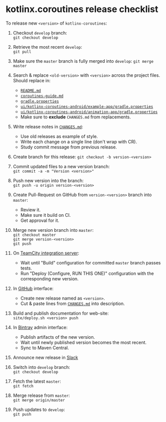 # kotlinx.coroutines release checklist

To release new `<version>` of `kotlinx-coroutines`:

1. Checkout `develop` branch: <br> 
   `git checkout develop`

2. Retrieve the most recent `develop`: <br> 
   `git pull`
   
3. Make sure the `master` branch is fully merged into `develop`:
   `git merge master`   

4. Search & replace `<old-version>` with `<version>` across the project files. Should replace in:
   * [`README.md`](README.md)
   * [`coroutines-guide.md`](coroutines-guide.md)
   * [`gradle.properties`](gradle.properties)
   * [`ui/kotlinx-coroutines-android/example-app/gradle.properties`](ui/kotlinx-coroutines-android/example-app/gradle.properties)    
   * [`ui/kotlinx-coroutines-android/animation-app/gradle.properties`](ui/kotlinx-coroutines-android/animation-app/gradle.properties)    
   * Make sure to **exclude** `CHANGES.md` from replacements.
  
5. Write release notes in [`CHANGES.md`](CHANGES.md):
   * Use old releases as example of style.
   * Write each change on a single line (don't wrap with CR).
   * Study commit message from previous release.

6. Create branch for this release:
   `git checkout -b version-<version>`

7. Commit updated files to a new version branch:<br>
   `git commit -a -m "Version <version>"`
   
8. Push new version into the branch:<br>
   `git push -u origin version-<version>`
   
9. Create Pull-Request on GitHub from `version-<version>` branch into `master`:
   * Review it.
   * Make sure it build on CI.
   * Get approval for it.
   
0. Merge new version branch into `master`:<br>
   `git checkout master`<br>
   `git merge version-<version>`<br>
   `git push`   

1. On [TeamCity integration server](https://teamcity.jetbrains.com/project.html?projectId=KotlinTools_KotlinxCoroutines):
   * Wait until "Build" configuration for committed `master` branch passes tests.
   * Run "Deploy (Configure, RUN THIS ONE)" configuration with the corresponding new version.    

2. In [GitHub](http://github.com/kotlin/kotlinx.coroutines) interface:
   * Create new release named as `<version>`. 
   * Cut & paste lines from [`CHANGES.md`](CHANGES.md) into description.    

3. Build and publish documentation for web-site: <br>
   `site/deploy.sh <version> push`
   
4. In [Bintray](https://bintray.com/kotlin/kotlinx/kotlinx.coroutines) admin interface:
   * Publish artifacts of the new version.
   * Wait until newly published version becomes the most recent.
   * Sync to Maven Central.
   
5. Announce new release in [Slack](http://kotlinlang.slack.com)   

6. Switch into `develop` branch:<br>
   `git checkout develop`
 
7. Fetch the latest `master`:<br>
   `git fetch` 
   
8. Merge release from `master`:<br>
   `git merge origin/master`
   
9. Push updates to `develop`:<br>
   `git push`      
